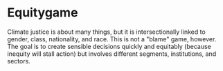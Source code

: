 # Equitygame
Climate justice is about many things, but it is intersectionally linked to gender, class, nationality, and race. This is not a "blame" game, however. The goal is to create sensible decisions quickly and equitably (because inequity will stall action) but involves different segments, institutions, and sectors. 

